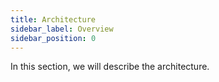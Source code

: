 ```yaml
---
title: Architecture
sidebar_label: Overview
sidebar_position: 0
---
```


In this section, we will describe the architecture.
